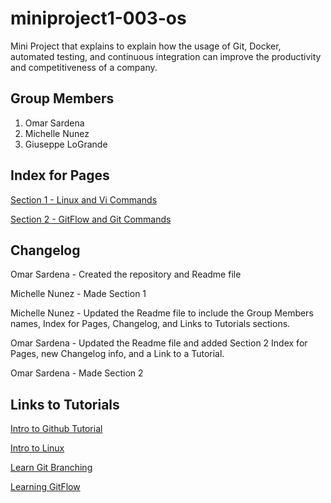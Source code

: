 # miniproject1-003-os
Mini Project that explains to explain how the usage of Git, Docker, automated testing, and continuous integration can improve the productivity and competitiveness of a company.

## Group Members
1. Omar Sardena
2. Michelle Nunez
3. Giuseppe LoGrande

## Index for Pages
[Section 1 - Linux and Vi Commands](https://github.com/mpn6/miniproject1-003-os/blob/Section1-Michelle/Section%201%20-%20Linux%20and%20Vi%20Commands.md "Linux and Vi Commands")

[Section 2 - GitFlow and Git Commands](https://github.com/osardena/miniproject1-003-os/blob/Section2-Omar/Section%202%20-%20GitFlow%20and%20Git%20Commands.md "GitFlow and Git Commands")

## Changelog
Omar Sardena - Created the repository and Readme file

Michelle Nunez - Made Section 1

Michelle Nunez - Updated the Readme file to include the Group Members names, Index for Pages, Changelog, and Links to Tutorials sections.

Omar Sardena - Updated the Readme file and added Section 2 Index for Pages, new Changelog info, and a Link to a Tutorial.

Omar Sardena - Made Section 2

## Links to Tutorials
[Intro to Github Tutorial](https://guides.github.com/activities/hello-world/ "Intro to Github")

[Intro to Linux](https://training.linuxfoundation.org/training/introduction-to-linux/ "Intro to Linux")

[Learn Git Branching](https://learngitbranching.js.org "Learn Git Branching")

[Learning GitFlow](https://www.atlassian.com/git/tutorials/comparing-workflows/gitflow-workflow)


